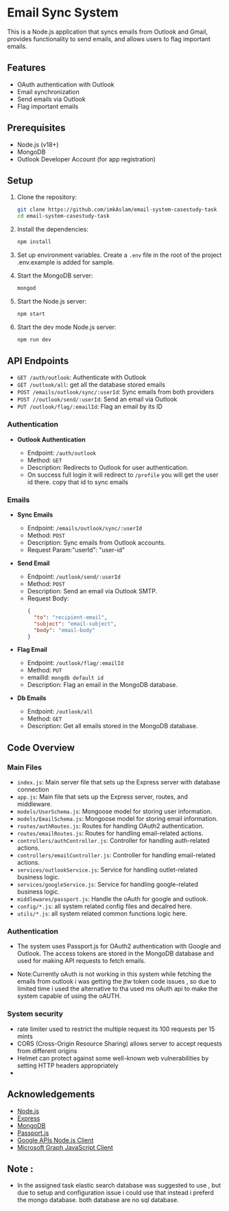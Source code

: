 # Email Sync System

This is a Node.js application that syncs emails from Outlook and Gmail,
provides functionality to send emails, and allows users to flag important emails.

## Features

- OAuth authentication with Outlook
- Email synchronization 
- Send emails via Outlook
- Flag important emails

## Prerequisites

- Node.js (v18+)
- MongoDB
- Outlook Developer Account (for app registration)

## Setup

1. Clone the repository:

    ```bash
    git clone https://github.com/imkAslam/email-system-casestudy-task
    cd email-system-casestudy-task
    ```

2. Install the dependencies:

    ```bash
    npm install
    ```
3. Set up environment variables. Create a `.env` file in the root of the project .env.example is added for sample.

4. Start the MongoDB server:

    ```bash
    mongod
    ```
5. Start the Node.js server:

    ```bash
    npm start
6. Start the dev mode Node.js server:

    ```bash
    npm run dev
    ```
## API Endpoints

- `GET /auth/outlook`: Authenticate with Outlook
- `GET /outlook/all`: get all the database stored emails
- `POST /emails/outlook/sync/:userId`: Sync emails from both providers
- `POST //outlook/send/:userId`: Send an email via Outlook
- `PUT /outlook/flag/:emailId`: Flag an email by its ID

### Authentication

- **Outlook Authentication**

    - Endpoint: `/auth/outlook`
    - Method: `GET`
    - Description: Redirects to Outlook for user authentication.
    - On success full login it will redirect to `/profile` you will get the user id there. copy that id to sync emails

### Emails

- **Sync Emails**

    - Endpoint: `/emails/outlook/sync/:userId`
    - Method: `POST`
    - Description: Sync emails from Outlook accounts.
    - Request Param:"userId": "user-id"

- **Send Email**

    - Endpoint: `/outlook/send/:userId`
    - Method: `POST`
    - Description: Send an email via Outlook SMTP.
    - Request Body:
      ```json
      {
        "to": "recipient-email",
        "subject": "email-subject",
        "body": "email-body"
      }
      ```
- **Flag Email**

    - Endpoint: `/outlook/flag/:emailId`
    - Method: `PUT`
    - emailId: `mongdb default id`
    - Description: Flag an email in the MongoDB database.

- **Db Emails**

    - Endpoint: `/outlook/all`
    - Method: `GET`
    - Description: Get all emails stored in the MongoDB database.

## Code Overview

### Main Files

- `index.js`: Main server file that sets up the Express server with database connection
- `app.js`: Main file that sets up the Express server, routes, and middleware.
- `models/UserSchema.js`: Mongoose model for storing user information.
- `models/EmailSchema.js`: Mongoose model for storing email information.
- `routes/authRoutes.js`: Routes for handling OAuth2 authentication.
- `routes/emailRoutes.js`: Routes for handling email-related actions.
- `controllers/authController.js`: Controller for handling auth-related actions.
- `controllers/emailController.js`: Controller for handling email-related actions.
- `services/outlookService.js`: Service for handling outlet-related business logic.
- `services/googleService.js`: Service for handling google-related business logic.
- `middlewares/passport.js`: Handle the oAuth for google and outlook.
- `config/*.js`: all system related config files and decalred here.
- `utils/*.js`: all system related common functions logic here.


### Authentication

- The system uses Passport.js for OAuth2 authentication with Google and Outlook.
The access tokens are stored in the MongoDB database and used for making API requests to fetch emails.

- Note:Currently oAuth is not working in this system while fetching the emails from outlook i was getting the jtw token code issues , so due to limited time i used the alternative to tha used ms oAuth api to make the system capable of using the oAUTH.


### System security 
- rate limiter used to restrict the multiple request its 100 requests per 15 mints
- CORS (Cross-Origin Resource Sharing) allows server to accept requests from different origins
- Helmet can protect against some well-known web vulnerabilities by setting HTTP headers appropriately
- 

## Acknowledgements

- [Node.js](https://nodejs.org/)
- [Express](https://expressjs.com/)
- [MongoDB](https://www.mongodb.com/)
- [Passport.js](http://www.passportjs.org/)
- [Google APIs Node.js Client](https://github.com/googleapis/google-api-nodejs-client)
- [Microsoft Graph JavaScript Client](https://github.com/microsoftgraph/msgraph-sdk-javascript)

## Note :
 - In the assigned task elastic search database was suggested to use , but due to setup and configuration issue i could use that instead i preferd the mongo database. both database are no sql database.
 
